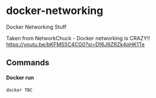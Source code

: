 # docker-networking
Docker Networking Stuff

Taken from NetworkChuck - Docker networking is CRAZY!!
https://youtu.be/bKFMS5C4CG0?si=Df6J9ZRZk4pHK1Te

## Commands

#### Docker run

```
docker TBC
```